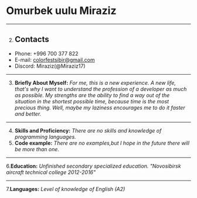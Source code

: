 # Omurbek uulu Miraziz
----------------------
2. ## Contacts 
- Phone: +996 700 377 822
- E-mail: colorfestsibir@gmail.com
- Discord: Miraziz(@Miraziz17)
 ---------------------
3. **Briefly About Myself:**
_For me, this is a new experience. A new life, that's why I want to understand the profession of a developer as much as possible. My strengths are the ability to find a way out of the situation in the shortest possible time, because time is the most precious thing. Well, maybe my laziness encourages me to do it faster and better._
----------------------
4. __Skills and Proficiency:__
_There are no skills and knowledge of programming languages._
5. **Code example:** 
 _There are no examples,but I hope in the future there will be more than one._
----------------------
 6.**Education:**
_Unfinished secondary specialized education. "Novosibirsk aircraft technical college 2012-2016"_
**********************
 7.**Languages:**
_Level of knowledge of English (A2)_
